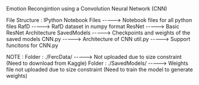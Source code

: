 Emotion Recongintion using a Convolution Neural Network (CNN)

File Structure : 
IPython Notebook Files	-----> Notebook files for all python files
RafD	                  -----> RafD dataset in numpy format
ResNet	                -----> Basic ResNet Architecture
SavedModels             -----> Checkpoints and weights of the saved models
CNN.py                  -----> Architecture of CNN
util.py                 -----> Support funcitons for CNN.py

NOTE : 
Folder : ./FercData/    -----> Not uploaded due to size constraint (Need to download from Kaggle)
Folder : ./SavedModels/ -----> Weights file not uploaded due to size constraint (Need to train the model to generate weights)
